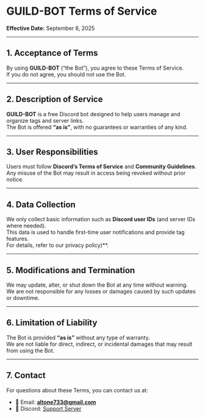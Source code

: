 # GUILD-BOT Terms of Service  
**Effective Date:** September 8, 2025  

---

## 1. Acceptance of Terms  
By using **GUILD-BOT** (“the Bot”), you agree to these Terms of Service.  
If you do not agree, you should not use the Bot.  

---

## 2. Description of Service  
**GUILD-BOT** is a free Discord bot designed to help users manage and organize tags and server links.  
The Bot is offered **“as is”**, with no guarantees or warranties of any kind.  

---

## 3. User Responsibilities  
Users must follow **Discord’s Terms of Service** and **Community Guidelines**.  
Any misuse of the Bot may result in access being revoked without prior notice.  

---

## 4. Data Collection  
We only collect basic information such as **Discord user IDs** (and server IDs where needed).  
This data is used to handle first-time user notifications and provide tag features.  
For details, refer to our privacy policy)**.  

---

## 5. Modifications and Termination  
We may update, alter, or shut down the Bot at any time without warning.  
We are not responsible for any losses or damages caused by such updates or downtime.  

---

## 6. Limitation of Liability  
The Bot is provided **“as is”** without any type of warranty.  
We are not liable for direct, indirect, or incidental damages that may result from using the Bot.  

---

## 7. Contact  
For questions about these Terms, you can contact us at:  

- 📧 Email: **altone733@gmail.com**  
- 💬 Discord: [Support Server](https://discord.gg/aQhR9fr2mV)
